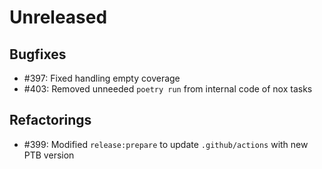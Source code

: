 # Unreleased

## Bugfixes

* #397: Fixed handling empty coverage
* #403: Removed unneeded `poetry run` from internal code of nox tasks

## Refactorings

* #399: Modified `release:prepare` to update `.github/actions` with new PTB version